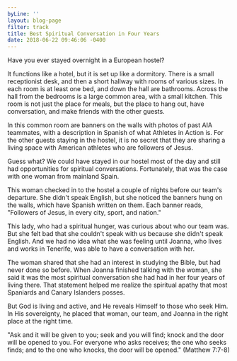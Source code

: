 ```yaml
---
byLine: ''
layout: blog-page
filter: track
title: Best Spiritual Conversation in Four Years
date: 2018-06-22 09:46:06 -0400
---
```

Have you ever stayed overnight in a European hostel?

It functions like a hotel, but it is set up like a dormitory. There is a small receptionist desk, and then a short hallway with rooms of various sizes. In each room is at least one bed, and down the hall are bathrooms. Across the hall from the bedrooms is a large common area, with a small kitchen. This room is not just the place for meals, but the place to hang out, have conversation, and make friends with the other guests.

In this common room are banners on the walls with photos of past AIA teammates, with a description in Spanish of what Athletes in Action is. For the other guests staying in the hostel, it is no secret that they are sharing a living space with American athletes who are followers of Jesus. 

Guess what? We could have stayed in our hostel most of the day and still had opportunities for spiritual conversations. Fortunately, that was the case with one woman from mainland Spain.

This woman checked in to the hostel a couple of nights before our team's departure. She didn't speak English, but she noticed the banners hung on the walls, which have Spanish written on them. Each banner reads, "Followers of Jesus, in every city, sport, and nation." 

This lady, who had a spiritual hunger, was curious about who our team was. But she felt bad that she couldn't speak with us because she didn't speak English. And we had no idea what she was feeling until Joanna, who lives and works in Tenerife, was able to have a conversation with her.

The woman shared that she had an interest in studying the Bible, but had never done so before. When Joanna finished talking with the woman, she said it was the most spiritual conversation she had had in her four years of living there. That statement helped me realize the spiritual apathy that most Spaniards and Canary Islanders posses. 

But God is living and active, and He reveals Himself to those who seek Him. In His sovereignty, he placed that woman, our team, and Joanna in the right place at the right time.

"Ask and it will be given to you; seek and you will find; knock and the door will be opened to you. For everyone who asks receives; the one who seeks finds; and to the one who knocks, the door will be opened." (Matthew 7:7-8) 
